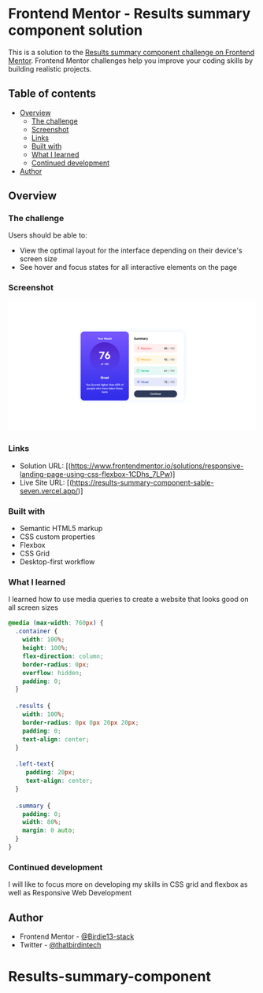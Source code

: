 # Frontend Mentor - Results summary component solution

This is a solution to the [Results summary component challenge on Frontend Mentor](https://www.frontendmentor.io/challenges/results-summary-component-CE_K6s0maV). Frontend Mentor challenges help you improve your coding skills by building realistic projects. 

## Table of contents

- [Overview](#overview)
  - [The challenge](#the-challenge)
  - [Screenshot](#screenshot)
  - [Links](#links)
  - [Built with](#built-with)
  - [What I learned](#what-i-learned)
  - [Continued development](#continued-development)
- [Author](#author)

## Overview

### The challenge

Users should be able to:

- View the optimal layout for the interface depending on their device's screen size
- See hover and focus states for all interactive elements on the page

### Screenshot

![](./screenshot.jpg)

### Links

- Solution URL: [(https://www.frontendmentor.io/solutions/responsive-landing-page-using-css-flexbox-1CDhs_7LPw)]
- Live Site URL: [(https://results-summary-component-sable-seven.vercel.app/)]


### Built with

- Semantic HTML5 markup
- CSS custom properties
- Flexbox
- CSS Grid
- Desktop-first workflow

### What I learned

I learned how to use media queries to create a website that looks good on all screen sizes

```css
@media (max-width: 760px) {
  .container {
    width: 100%;
    height: 100%;
    flex-direction: column;
    border-radius: 0px;
    overflow: hidden;
    padding: 0;
  }

  .results {
    width: 100%;
    border-radius: 0px 0px 20px 20px;
    padding: 0;
    text-align: center;
  }

  .left-text{
     padding: 20px;
     text-align: center;
  }

  .summary {
    padding: 0;
    width: 80%;
    margin: 0 auto;
  }
}
```

### Continued development

I will like to focus more on developing my skills in CSS grid and flexbox as well as Responsive Web Development


## Author

- Frontend Mentor - [@Birdie13-stack](https://www.frontendmentor.io/profile/Birdie13-stack)
- Twitter - [@thatbirdintech](https://www.twitter.com/thatbirdintech)

# Results-summary-component
